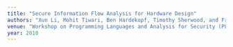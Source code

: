 ```yaml
---
title: "Secure Information Flow Analysis for Hardware Design"
authors: "Xun Li, Mohit Tiwari, Ben Hardekopf, Timothy Sherwood, and Frederic T Chong"
venue: "Workshop on Programming Languages and Analysis for Security (PLAS)"
year: 2010
---
```

